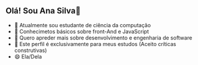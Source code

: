 ## Olá! Sou Ana Silva👋

- 🔭 Atualmente sou estudante de ciência da computação
- 🌱 Conhecimetos básicos sobre front-And e JavaScript
- 🤔 Quero apreder mais sobre desenvolvimento e engenharia de software
- 💬 Este perfil é exclusivamente para meus estudos (Aceito críticas construtivas)
- 😄 Ela/Dela

